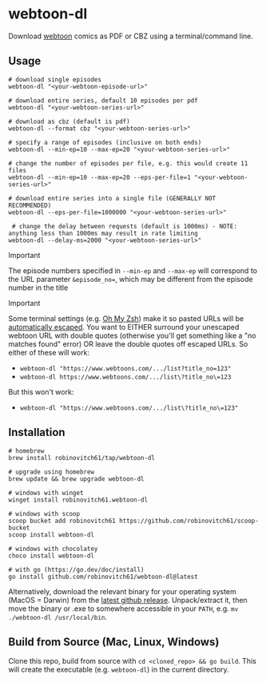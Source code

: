 # webtoon-dl

Download [webtoon](https://www.webtoons.com/en/) comics as PDF or CBZ using a terminal/command line.

## Usage

```shell
# download single episodes
webtoon-dl "<your-webtoon-episode-url>"

# download entire series, default 10 episodes per pdf
webtoon-dl "<your-webtoon-series-url>"

# download as cbz (default is pdf)
webtoon-dl --format cbz "<your-webtoon-series-url>"

# specify a range of episodes (inclusive on both ends)
webtoon-dl --min-ep=10 --max-ep=20 "<your-webtoon-series-url>"

# change the number of episodes per file, e.g. this would create 11 files
webtoon-dl --min-ep=10 --max-ep=20 --eps-per-file=1 "<your-webtoon-series-url>"

# download entire series into a single file (GENERALLY NOT RECOMMENDED)
webtoon-dl --eps-per-file=1000000 "<your-webtoon-series-url>"

 # change the delay between requests (default is 1000ms) - NOTE: anything less than 1000ms may result in rate limiting
webtoon-dl --delay-ms=2000 "<your-webtoon-series-url>"
```

> [!IMPORTANT]
> The episode numbers specified in `--min-ep` and `--max-ep` will correspond to the URL parameter `&episode_no=`, which may be different from the episode number in the title

> [!IMPORTANT]
> Some terminal settings (e.g. [Oh My Zsh](https://ohmyz.sh)) make it so pasted URLs will be [automatically escaped](https://github.com/ohmyzsh/ohmyzsh/issues/7632).
> You want to EITHER surround your unescaped webtoon URL with double quotes (otherwise you'll get something like a "no matches found" error) OR leave the double quotes off escaped URLs.
> So either of these will work:
> - `webtoon-dl "https://www.webtoons.com/.../list?title_no=123"`
> - `webtoon-dl https://www.webtoons.com/.../list\?title_no\=123`
>
> But this won't work:
> - `webtoon-dl "https://www.webtoons.com/.../list\?title_no\=123"`

## Installation

```shell
# homebrew
brew install robinovitch61/tap/webtoon-dl

# upgrade using homebrew
brew update && brew upgrade webtoon-dl

# windows with winget
winget install robinovitch61.webtoon-dl

# windows with scoop
scoop bucket add robinovitch61 https://github.com/robinovitch61/scoop-bucket
scoop install webtoon-dl

# windows with chocolatey
choco install webtoon-dl

# with go (https://go.dev/doc/install)
go install github.com/robinovitch61/webtoon-dl@latest
```

Alternatively, download the relevant binary for your operating system (MacOS = Darwin) from
the [latest github release](https://github.com/robinovitch61/webtoon-dl/releases). Unpack/extract it, then move the
binary or .exe to somewhere accessible in your `PATH`, e.g. `mv ./webtoon-dl /usr/local/bin`.

## Build from Source (Mac, Linux, Windows)

Clone this repo, build from source with `cd <cloned_repo> && go build`. This will create the executable (e.g. `webtoon-dl`) in the current directory.

